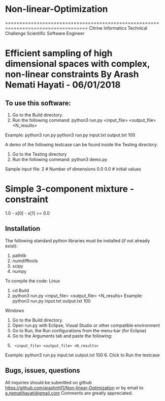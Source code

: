 # Non-linear-Optimization
===================================================================================
Citrine Informatics Technical Challenge
Scientific Software Engineer

Efficient sampling of high dimensional spaces with complex, non-linear constraints
By Arash Nemati Hayati - 06/01/2018
===================================================================================

To use this software:
------------------------------------
1. Go to the Build directory.
2. Run the following command:
python3 run.py <input_file> <output_file> <N_results>

Example:
python3 run.py python3 run.py input.txt output.txt 100

A demo of the following testcase can be found inside the Testing directory:
1. Go to the Testing directory
2. Run the following command:
python3 demo.py

Sample input file:
2 # Number of dimensions
0.0 0.0 # initial values
# Simple 3-component mixture - constraint
1.0 - x[0] - x[1] >= 0.0

Installation
--------------------------
The following standard python libraries must be installed (if not already exist):
1. pathlib
2. numdifftools
3. scipy
4. numpy

To compile the code:
Linux
1. cd Build
2. python3 run.py <input_file> <output_file> <N_results>
Example: python3 run.py input.txt output.txt 100

Windows
1. Go to the Build directory.
2. Open run.py with Eclipse, Visual Studio or other compatible environment 
3. Go to Run, the Run configurations from the menu-bar (for Eclipse)
4. Go to the Arguments tab and paste the following:
5. 		<input_file> <output_file> <N_results>
Example: python3 run.py input.txt output.txt 100
6. Click to Run the testcase

Bugs, issues, questions
-------------------------------
All inquiries should be submitted on github https://github.com/arashnh11/Non-linear-Optimization
or by email to a.nematihayati@gmail.com
Comments are greatly appreciated.
